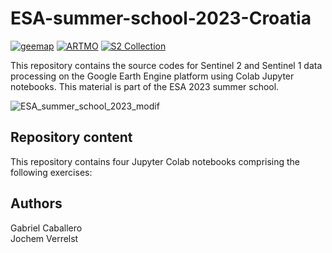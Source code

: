 # ESA-summer-school-2023-Croatia
[![geemap](https://img.shields.io/badge/Python%20%2B%20GEE-geemap-blue)](https://geemap.org/) [![ARTMO](https://img.shields.io/badge/GPR-ARTMO-green)](https://artmotoolbox.com/) [![S2 Collection](https://img.shields.io/badge/Optical%20data-Sentinel%202-orange)](https://developers.google.com/earth-engine/datasets/catalog/COPERNICUS_S2_SR_HARMONIZED)

This repository contains the source codes for Sentinel 2 and Sentinel 1 data processing on the Google Earth Engine platform using Colab Jupyter notebooks. This material is part of the ESA 2023 summer school.

![ESA_summer_school_2023_modif](https://github.com/PhD-Gabriel-Caballero/ESA-summer-school-2023-Croatia/assets/92304222/65102dd6-2727-42ab-8c57-1330af65483f)  

## Repository content
This repository contains four Jupyter Colab notebooks comprising the following exercises:

[]()
[]()
[]()
[]()

## Authors

Gabriel Caballero  
Jochem Verrelst
